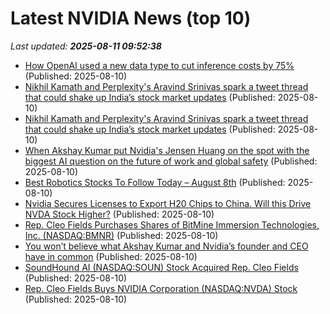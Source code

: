 # Latest NVIDIA News (top 10)
_Last updated: **2025-08-11 09:52:38**_

- [How OpenAI used a new data type to cut inference costs by 75%](https://www.theregister.com/2025/08/10/openai_mxfp4/) (Published: 2025-08-10)
- [Nikhil Kamath and Perplexity's Aravind Srinivas spark a tweet thread that could shake up India’s stock market updates](https://economictimes.indiatimes.com/news/new-updates/nikhil-kamath-and-perplexitys-aravind-srinivas-spark-a-tweet-thread-that-could-shake-up-indias-stock-market-updates/articleshow/123215853.cms) (Published: 2025-08-10)
- [Nikhil Kamath and Perplexity's Aravind Srinivas spark a tweet thread that could shake up India’s stock market updates](https://economictimes.indiatimes.com/tech/technology/nikhil-kamath-and-perplexitys-aravind-srinivas-spark-a-tweet-thread-that-could-shake-up-indias-stock-market-updates/articleshow/123216763.cms) (Published: 2025-08-10)
- [When Akshay Kumar put Nvidia's Jensen Huang on the spot with the biggest AI question on the future of work and global safety](https://economictimes.indiatimes.com/magazines/panache/when-akshay-kumar-put-nvidias-jensen-huang-on-the-spot-with-the-biggest-ai-question-on-the-future-of-work-and-global-safety/articleshow/123215717.cms) (Published: 2025-08-10)
- [Best Robotics Stocks To Follow Today – August 8th](https://www.etfdailynews.com/2025/08/10/best-robotics-stocks-to-follow-today-august-8th/) (Published: 2025-08-10)
- [Nvidia Secures Licenses to Export H20 Chips to China. Will this Drive NVDA Stock Higher?](https://biztoc.com/x/b0be0093716fe9c6) (Published: 2025-08-10)
- [Rep. Cleo Fields Purchases Shares of BitMine Immersion Technologies, Inc. (NASDAQ:BMNR)](https://www.etfdailynews.com/2025/08/10/rep-cleo-fields-purchases-shares-of-bitmine-immersion-technologies-inc-nasdaqbmnr/) (Published: 2025-08-10)
- [You won’t believe what Akshay Kumar and Nvidia’s founder and CEO have in common](https://economictimes.indiatimes.com/magazines/panache/you-wont-believe-what-akshay-kumar-and-nvidias-founder-and-ceo-jensen-huang-have-in-common/articleshow/123215484.cms) (Published: 2025-08-10)
- [SoundHound AI (NASDAQ:SOUN) Stock Acquired Rep. Cleo Fields](https://www.etfdailynews.com/2025/08/10/soundhound-ai-nasdaqsoun-stock-acquired-rep-cleo-fields/) (Published: 2025-08-10)
- [Rep. Cleo Fields Buys NVIDIA Corporation (NASDAQ:NVDA) Stock](https://www.etfdailynews.com/2025/08/10/rep-cleo-fields-buys-nvidia-corporation-nasdaqnvda-stock-4/) (Published: 2025-08-10)
